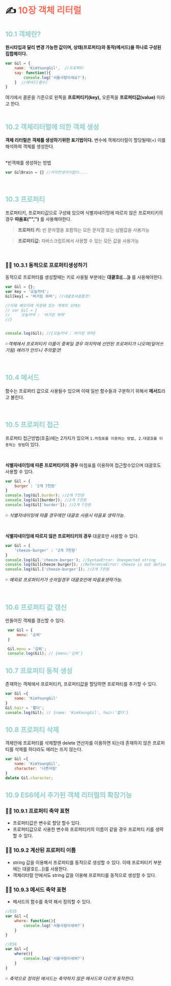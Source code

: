  # **✍ <span style="color:ef725e">10장 객체 리터럴</span>**


## **<span style="color:93cfcc">10.1  객체란?</span>**
**원시타입과 달리 변경 가능한 값이며, 상태(프로퍼티)와 동작(메서드)을 하나로 구성된 집합체이다.**
```js
var Gil = {
    name: 'KimYoungGil',  //프로퍼티
    say: function(){
        console.log('서울사람이세요?');
    }  //메서드(함수)
}
```
여기에서 콜론을 기준으로 왼쪽을 **프로퍼티키(key),** 오른쪽을 **프로퍼티값(value)** 이라고 한다.
<br/><br/> 

## **<span style="color:93cfcc">10.2  객체리터럴에 의한 객체 생성</span>**
**객체 리터럴은 객체를 생성하기위한 표기법이다.** 변수에 객체리터럴이 할당될때(=) 이를 해석하여 객체를 생성한다.
<br/><br/> 

*빈객체를 생성하는 방법
```js
var GilBrain = {} //아무런생각이없다....
```
<br/>

## **<span style="color:93cfcc">10.3 프로퍼티</span>**
프로퍼티키, 프로퍼티값으로 구성돼 있으며 식별자네이밍에 따르지 않은 프로퍼티키의 경우 **따옴표("",'')** 를 사용해야한다.
>**프로퍼티 키:** 빈 문자열을 포함하는 모든 문자열 또는 심벌값을 사용가능

>**프로퍼티값:** 자바스크립트에서 사용할 수 있는 모든 값을 사용가능

<br>

### **🤜🏻 10.3.1 동적으로 프로퍼티생성하기**
동적으로 프로퍼티를 생성할때는 키로 사용될 부분에는 **대괄호([...])** 를 사용해야한다.
```js
var Gil = {};
var key = '오늘저녁';
Gil[key] = '버거킹 와퍼'; //대괄호사용할것!

//이때 메모리에 저장돼 있는 객체의 상태는
// var Gil = {
//     오늘저녁 : '버거킹 와퍼'
//}


console.log(Gil); //{오늘저녁 : 버거킹 와퍼}
```

💦*객체에서 프로퍼티키 이름이 중복일 경우 마지막에 선언된 프로퍼티가 나오며(덮어쓰기됨) 에러가 안뜨니 주의할것!*

<br/>

## **<span style="color:93cfcc">10.4 메서드</span>**
함수는 프로퍼티 값으로 사용될수 있으며 이때 일반 함수들과 구분하기 위해서 **메서드**라고 불린다.

<br/>

## **<span style="color:93cfcc">10.5 프로퍼티 접근</span>**

프로퍼티 접근방법(호출)에는 2가지가 있으며 ```1.마침표를 이용하는 방법, 2.대괄호를 이용하는 방법```이 있다.

<br>

**식별자네이밍에 따른 프로퍼티키의 경우** 마침표를 이용하여 접근할수있으며 대괄호도 사용할 수 있다.
```js
var Gil = {
    burger : '2개 7천원'
}
console.log(Gil.burder); //2개 7천원
console.log(Gil[burder]); //2개 7천원
console.log(Gil['burder']); //2개 7천원
```
💦 *식별자네이밍에 따를 경우에만 대괄호 사용시 따옴표 생략가능.*

<br>

**식별자네이밍에 따르지 않은 프로퍼티키의 경우** 대괄호만 사용할 수 있다.

```js
var Gil = {
    'cheeze-burger' : '2개 7천원'
}
console.log(Gil.'cheeze-burger'); //SyntaxError: Unexpected string
console.log(Gil[cheeze-burger]); //ReferenceError: cheeze is not defined
console.log(Gil.['cheeze-burger']); //2개 7천원
```
💦 *예외로 프로퍼티키가 숫자일경우 대괄호안에 따옴표생략가능.*

<br>

## **<span style="color:93cfcc">10.6 프로퍼티 값 갱신</span>**

만들어진 객체를 갱신할 수 있다.

```js
 var Gil = {
     menu: '순찌'
 }

 Gil.menu = '김찌';
 console.log(Gil); // {menu:'김찌'}
```

## **<span style="color:93cfcc">10.7 프로퍼티 동적 생성</span>**

존재하는 객체에서 프로퍼티키, 프로퍼티값을 할당하면 프로퍼티를 추가할 수 있다.

```js
var Gil ={
    name: 'KimYoungGil'
}
Gil.hair = '짧다';
console.log(Gil); // {name: 'KimYoungGil', hair:'짧다'}
```

## **<span style="color:93cfcc">10.8 프로퍼티 삭제</span>**

객체안에 프로퍼티를 삭제할땐 delete 연산자를 이용하면 되는데 존재하지 않은 프로퍼티를 삭제를 하더라도 에러는 뜨지 않는다.

```js
var Gil ={
    name: 'KimYoungGil',
    character: '나쁜사람'
}
delete Gil.character;
```

## **<span style="color:93cfcc">10.9 ES6에서 추가된 객체 리터럴의 확장기능</span>**

### **🤜🏻 10.9.1 프로퍼티 축약 표현**
* 프로퍼티값은 변수로 할당 할수 있다.
* 프로퍼티값으로 사용한 변수와 프로퍼티키의 이름이 같을 경우 프로퍼티 키를 생략할 수 있다.

### **🤜🏻 10.9.2 계산된 프로퍼티 이름**
* string 값을 이용해서 프로퍼티를 동적으로 생성할 수 있다. 이때 프로퍼티키 부분에는 대괄호([...])를 사용한다.
* 객체리터럴 안에서도 string 값을 이용해 프로퍼티를 동적으로 생성할 수 있다.

### **🤜🏻 10.9.3 메서드 축약 표현**
* 메서드의 함수를 축약 해서 정의할 수 있다.
```js
//ES5
var Gil ={
    where: function(){
        console.log('서울사람이세여?')
    }
}

//ES6
var Gil ={
    where(){
        console.log('서울사람이세여?')
    }
}
```
💦 *축약으로 정의된 메서드는 축약하지 않은 메서드와 다르게 동작한다.*